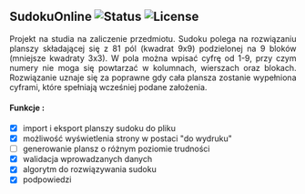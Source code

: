## SudokuOnline ![Status](https://img.shields.io/badge/status-development-orange.svg) ![License](https://img.shields.io/badge/license-MIT-blue.svg)

<p align="justify">
Projekt na studia na zaliczenie przedmiotu. Sudoku polega na rozwiązaniu planszy składającej się z 81 pól (kwadrat 9x9) podzielonej na 9 bloków (mniejsze kwadraty 3x3). W pola można wpisać cyfrę od 1-9, przy czym numery nie moga się powtarzać w kolumnach, wierszach oraz blokach. Rozwiązanie uznaje się za poprawne gdy cała plansza zostanie wypełniona cyframi, które spełniają wcześniej podane założenia.
</p>

#### Funkcje :
- [x] import i eksport planszy sudoku do pliku
- [x] możliwość wyświetlenia strony w postaci "do wydruku"
- [ ] generowanie plansz o różnym poziomie trudności
- [x] walidacja wprowadzanych danych
- [x] algorytm do rozwiązywania sudoku
- [x] podpowiedzi
